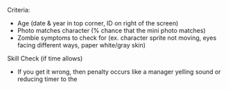Criteria:
- Age (date & year in top corner, ID on right of the screen)
- Photo matches character (% chance that the mini photo matches)
- Zombie symptoms to check for (ex. character sprite not moving, eyes facing different ways, paper white/gray skin)

Skill Check (if time allows)
- If you get it wrong, then penalty occurs like a manager yelling sound or reducing timer to the 
